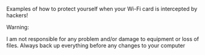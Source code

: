 Examples of how to protect yourself when your Wi-Fi card is intercepted by hackers!


Warning:

I am not responsible for any problem and/or damage to equipment or loss of files. Always back up everything before any changes to your computer

